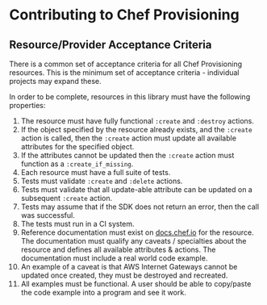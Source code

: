 # Contributing to Chef Provisioning

## Resource/Provider Acceptance Criteria

There is a common set of acceptance criteria for all Chef Provisioning resources.
This is the minimum set of acceptance criteria - individual projects may expand
these.

In order to be complete, resources in this library must have the following properties:
1. The resource must have fully functional `:create` and `:destroy` actions.
  1. If the object specified by the resource already exists, and the `:create` action is called, then the `:create` action must update all available attributes for the specified object.
  1. If the attributes cannot be updated then the `:create` action must function as a `:create_if_missing`.
1. Each resource must have a full suite of tests.
  1. Tests must validate `:create` and `:delete` actions.
  1. Tests must validate that all update-able attribute can be updated on a subsequent `:create` action.
  1. Tests may assume that if the SDK does not return an error, then the call was successful.
1. The tests must run in a CI system.
1. Reference documentation must exist on [docs.chef.io](http://docs.chef.io/provisioning.html) for the resource. The documentation must qualify any caveats / specialties about the resource and defines all available attributes & actions. The documentation must include a real world code example.
  1. An example of a caveat is that AWS Internet Gateways cannot be updated once created, they must be destroyed and recreated.
  1. All examples must be functional.  A user should be able to copy/paste the code example into a program and see it work.
